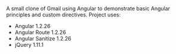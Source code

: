 A small clone of Gmail using Angular to demonstrate basic Angular principles and custom directives. Project uses:

- Angular 1.2.26
- Angular Route 1.2.26
- Angular Sanitize 1.2.26
- jQuery 1.11.1
